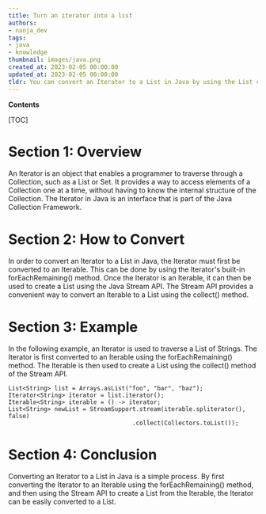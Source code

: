 ```yaml
---
title: Turn an iterator into a list
authors:
- nanja_dev
tags:
- java
- knowledge
thumbnail: images/java.png
created_at: 2023-02-05 00:00:00
updated_at: 2023-02-05 00:00:00
tldr: You can convert an Iterator to a List in Java by using the List constructor and passing in the Iterator as an argument.
---
```


**Contents**

[TOC]

# Section 1: Overview

An Iterator is an object that enables a programmer to traverse through a Collection, such as a List or Set. It provides a way to access elements of a Collection one at a time, without having to know the internal structure of the Collection. The Iterator in Java is an interface that is part of the Java Collection Framework.

# Section 2: How to Convert

In order to convert an Iterator to a List in Java, the Iterator must first be converted to an Iterable. This can be done by using the Iterator's built-in forEachRemaining() method. Once the Iterator is an Iterable, it can then be used to create a List using the Java Stream API. The Stream API provides a convenient way to convert an Iterable to a List using the collect() method.

# Section 3: Example

In the following example, an Iterator is used to traverse a List of Strings. The Iterator is first converted to an Iterable using the forEachRemaining() method. The Iterable is then used to create a List using the collect() method of the Stream API.

```
List<String> list = Arrays.asList("foo", "bar", "baz");
Iterator<String> iterator = list.iterator();
Iterable<String> iterable = () -> iterator;
List<String> newList = StreamSupport.stream(iterable.spliterator(), false)
                                   .collect(Collectors.toList());
```

# Section 4: Conclusion

Converting an Iterator to a List in Java is a simple process. By first converting the Iterator to an Iterable using the forEachRemaining() method, and then using the Stream API to create a List from the Iterable, the Iterator can be easily converted to a List.
